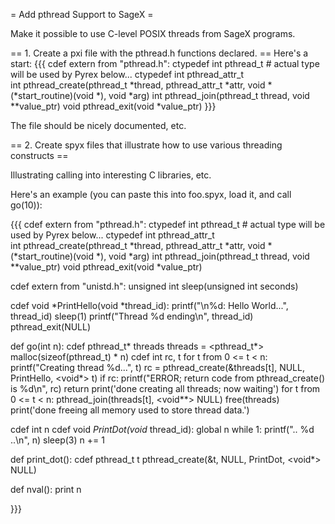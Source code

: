 = Add pthread Support to SageX =

Make it possible to use C-level POSIX threads from SageX programs.  

== 1. Create a pxi file with the pthread.h functions declared. ==
  Here's a start: 
{{{
cdef extern from "pthread.h":
    ctypedef int pthread_t       # actual type will be used by Pyrex below...
    ctypedef int pthread_attr_t     
    int pthread_create(pthread_t *thread, 
                       pthread_attr_t *attr,
                       void *(*start_routine)(void *), 
                       void *arg)
    int pthread_join(pthread_t thread, void **value_ptr)
    void pthread_exit(void *value_ptr)
}}}

The file should be nicely documented, etc. 

== 2. Create spyx files that illustrate how to use various threading constructs ==


Illustrating calling into interesting C libraries, etc.

Here's an example (you can paste this into foo.spyx, load it, and call go(10)):

{{{
cdef extern from "pthread.h":
    ctypedef int pthread_t       # actual type will be used by Pyrex below...
    ctypedef int pthread_attr_t     
    int pthread_create(pthread_t *thread, 
                       pthread_attr_t *attr,
                       void *(*start_routine)(void *), 
                       void *arg)
    int pthread_join(pthread_t thread, void **value_ptr)
    void pthread_exit(void *value_ptr)

cdef extern from "unistd.h":
    unsigned int sleep(unsigned int seconds)


cdef void *PrintHello(void *thread_id):
   printf("\n%d: Hello World...", thread_id)
   sleep(1)
   printf("Thread %d ending\n", thread_id)
   pthread_exit(NULL)

def go(int n):
    cdef pthread_t* threads
    threads = <pthread_t*> malloc(sizeof(pthread_t) * n)
    cdef int rc, t
    for t from 0 <= t < n:
        printf("Creating thread %d...", t)
        rc = pthread_create(&threads[t], NULL, PrintHello, <void*> t)
        if rc:
            printf("ERROR; return code from pthread_create() is %d\n", rc)
            return
    print('done creating all threads; now waiting')
    for t from 0 <= t < n:
        pthread_join(threads[t], <void**> NULL)
    free(threads)
    print('done freeing all memory used to store thread data.')


cdef int n
cdef void *PrintDot(void* thread_id):
    global n
    while 1:
        printf(".. %d ..\n", n)
        sleep(3)
        n += 1

def print_dot():
    cdef pthread_t t
    pthread_create(&t, NULL, PrintDot, <void*> NULL)

def nval():
    print n
    
}}}
